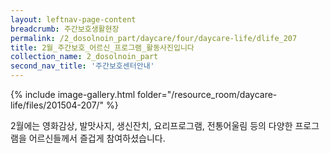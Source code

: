 ```yaml
--- 
layout: leftnav-page-content 
breadcrumb: 주간보호생활현장 
permalink: /2_dosolnoin_part/daycare/four/daycare-life/dlife_207
title: 2월_주간보호_어르신_프로그램_활동사진입니다
collection_name: 2_dosolnoin_part
second_nav_title: '주간보호센터안내' 
---
```

{% include image-gallery.html folder="/resource_room/daycare-life/files/201504-207/" %}











2월에는 영화감상, 발맛사지, 생신잔치, 요리프로그램, 전통어울림 등의 
다양한 프로그램을 어르신들께서 즐겁게 참여하셨습니다.